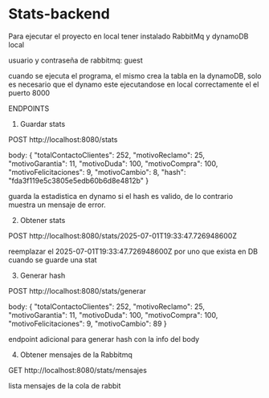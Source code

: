 # Stats-backend

Para ejecutar el proyecto en local tener instalado RabbitMq y dynamoDB local

usuario y contraseña de rabbitmq: guest

cuando se ejecuta el programa, el mismo crea la tabla en la dynamoDB, solo es necesario
que el dynamo este ejecutandose en local correctamente el el puerto 8000

ENDPOINTS

1. Guardar stats

POST http://localhost:8080/stats

body: 
{
"totalContactoClientes": 252,
"motivoReclamo": 25,
"motivoGarantia": 11,
"motivoDuda": 100,
"motivoCompra": 100,
"motivoFelicitaciones": 9,
"motivoCambio": 8,
"hash": "fda3f119e5c3805e5edb60b6d8e4812b"
}

guarda la estadistica en dynamo si el hash es valido, de lo contrario muestra un mensaje de error.

2. Obtener stats

POST http://localhost:8080/stats/2025-07-01T19:33:47.726948600Z

reemplazar el 2025-07-01T19:33:47.726948600Z por uno que exista en DB cuando se guarde una stat

3. Generar hash

POST http://localhost:8080/stats/generar

body:
{
"totalContactoClientes": 252,
"motivoReclamo": 25,
"motivoGarantia": 11,
"motivoDuda": 100,
"motivoCompra": 100,
"motivoFelicitaciones": 9,
"motivoCambio": 89
}

endpoint  adicional para generar hash con la info del body


4. Obtener mensajes de la Rabbitmq

GET http://localhost:8080/stats/mensajes

lista mensajes de la cola de rabbit
